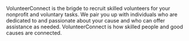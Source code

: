 VolunteerConnect is the brigde to recruit skilled volunteers for your nonprofit and voluntary tasks. We pair you up with individuals who are dedicated to and passionate about your cause and who can offer assistance as needed.
VolunteerConnect is how skilled people and good causes are connected.
